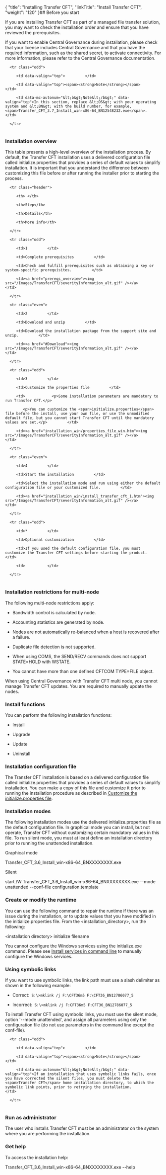 {
    "title": "Installing Transfer CFT",
    "linkTitle": "Install Transfer CFT",
    "weight": "120"
}## Before you start

If you are installing Transfer CFT as part of a managed file transfer solution, you may want to check the installation order and ensure that you have reviewed the prerequisites.

If you want to enable Central Governance during installation, please check that your license includes Central Governance and that you have the required information, such as the shared secret, to activate connectivity. For more information, please refer to the Central Governance documentation.

<table data-cellpadding="0" data-cellspacing="0">
   <tbody>
      <tr class="odd">
         <td data-valign="top">         </td>
         <td data-valign="top"><span><strong>Note</strong></span>         </td>
         <td data-mc-autonum="&lt;b&gt;Note&lt;/b&gt;" data-valign="top">In this section, replace &lt;OS&gt; with your operating system and &lt;BN&gt; with the build number, for example, <span>Transfer_CFT_3.7_Install_win-x86-64_BN12548232.exe</span>.         </td>
      </tr>
   </tbody>
</table>

### Installation overview

This table presents a high-level overview of the installation process. By default, the Transfer CFT installation uses a delivered configuration file called initialize.properties that provides a series of default values to simplify installation. It is important that you understand the difference between customizing this file before or after running the installer prior to starting the process.

<table data-cellspacing="0">
   <thead>
      <tr class="header">
         <th> </th>
         <th>Step</th>
         <th>Details</th>
         <th>More info</th>
      </tr>
   </thead>
   <tbody>
      <tr class="odd">
         <td>1         </td>
         <td>Complete prerequisites         </td>
         <td>Check and fulfill prerequisites such as obtaining a key or system-specific prerequisites.         </td>
         <td><a href="prereqs_overview"><img src="/Images/TransferCFT/severityInformation_alt.gif" /></a>         </td>
      </tr>
      <tr class="even">
         <td>2         </td>
         <td>Download and unzip         </td>
         <td>Download the installation package from the support site and unzip.         </td>
         <td><a href="#Download"><img src="/Images/TransferCFT/severityInformation_alt.gif" /></a>         </td>
      </tr>
      <tr class="odd">
         <td>3         </td>
         <td>Customize the properties file         </td>
         <td>            <p>Some installation parameters are mandatory to run Transfer CFT.</p>
            <p>You can customize the <span>initialize.properties</span> file before the install, use your own file, or use the unmodified default file, but you cannot start Transfer CFT until the mandatory values are set.</p>         </td>
         <td><a href="installation_win/properties_file_win.htm"><img src="/Images/TransferCFT/severityInformation_alt.gif" /></a>         </td>
      </tr>
      <tr class="even">
         <td>4         </td>
         <td>Start the installation         </td>
         <td>Select the installation mode and run using either the default configuration file or your customized file.         </td>
         <td><a href="installation_win/install_transfer_cft_1.htm"><img src="/Images/TransferCFT/severityInformation_alt.gif" /></a>         </td>
      </tr>
      <tr class="odd">
         <td>*         </td>
         <td>Optional customization         </td>
         <td>If you used the default configuration file, you must customize the Transfer CFT settings before starting the product.         </td>
         <td>          </td>
      </tr>
   </tbody>
</table>

### Installation restrictions for multi-node

The following multi-node restrictions apply:

-   Bandwidth control is calculated by node.
-   Accounting statistics are generated by node.
-   Nodes are not automatically re-balanced when a host is recovered after a failure.
-   Duplicate file detection is not supported.
-   When using COMS, the SEND/RECV commands does not support STATE=HOLD with WSTATE.
-   You cannot have more than one defined CFTCOM TYPE=FILE object.

When using Central Governance with Transfer CFT multi node, you cannot manage Transfer CFT updates. You are required to manually update the nodes.

### Install functions

You can perform the following installation functions:

-   Install
-   Upgrade
-   Update
-   Uninstall

### Installation configuration file

The Transfer CFT installation is based on a delivered configuration file called initialize.properties that provides a series of default values to simplify installation. You can make a copy of this file and customize it prior to running the installation procedure as described in [Customize the initialize.properties file](installation_win/properties_file_win.htm).

### Installation modes

The following installation modes use the delivered initialize.properties file as the default configuration file. In graphical mode you can install, but not operate, Transfer CFT without customizing certain mandatory values in this file. To run silent mode, you must at least define an installation directory prior to running the unattended installation.

Graphical mode

Transfer\_CFT\_3.6\_Install\_win-x86-64\_BNXXXXXXXX.exe

Silent

start /W Transfer\_CFT\_3.6\_Install\_win-x86-64\_BNXXXXXXXX.exe --mode unattended --conf-file configuration.template

### Create or modify the runtime

You can use the following command to repair the runtime if there was an issue during the installation, or to update values that you have modified in the initialize.properties file. From the &lt;installation\_directory>, run the following:

&lt;installation directory> initialize filename

You cannot configure the Windows services using the initialize.exe command. Please see [Install services in command line](installation_win/install_services_command_line.htm) to manually configure the Windows services.

### Using symbolic links

If you want to use symbolic links, the link path must use a slash delimiter as shown in the following example:

-   Correct:` S:\>mklink /j F:\CFT36m5 F:\CFT36_BN12786077_5`
-   Incorrect:` S:\>mklink /j F:CFT36m5 F:CFT36_BN12786077_5`

To install Transfer CFT using symbolic links, you must use the silent mode, option '--mode unattended', and assign all parameters using only the configuration file (do not use parameters in the command line except the conf-file).

<table data-cellpadding="0" data-cellspacing="0">
   <tbody>
      <tr class="odd">
         <td data-valign="top">         </td>
         <td data-valign="top"><span><strong>Note</strong></span>         </td>
         <td data-mc-autonum="&lt;b&gt;Note&lt;/b&gt;" data-valign="top">If an installation that uses symbolic links fails, once you have corrected the silent files, you must delete the <span>Transfer CFT</span> home installation directory, to which the symbolic link points, prior to retrying the installation.         </td>
      </tr>
   </tbody>
</table>

### Run as administrator

The user who installs Transfer CFT must be an administrator on the system where you are performing the installation.

### Get help

To access the installation help:

Transfer\_CFT\_3.6\_Install\_win-x86-64\_BNXXXXXXXX.exe --help
